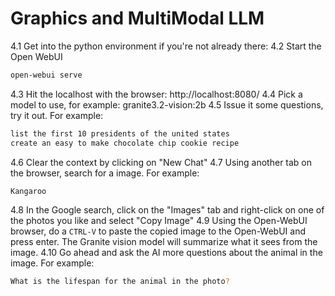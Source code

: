 # Graphics and MultiModal LLM

4.1 Get into the python environment if you're not already there:
4.2 Start the Open WebUI
```bash
open-webui serve
```
4.3 Hit the localhost with the browser:
        http://localhost:8080/
4.4 Pick a model to use, for example:
        granite3.2-vision:2b
4.5 Issue it some questions, try it out.  For example:
```bash
list the first 10 presidents of the united states
create an easy to make chocolate chip cookie recipe
```
4.6 Clear the context by clicking on "New Chat"
4.7 Using another tab on the browser, search for a image.  For example:
```bash
Kangaroo
```
4.8 In the Google search, click on the "Images" tab and right-click on one of the photos you like and select "Copy Image"
4.9 Using the Open-WebUI browser, do a `CTRL-V` to paste the copied image to the Open-WebUI and press enter. The Granite vision model will summarize what it sees from the image.
4.10 Go ahead and ask the AI more questions about the animal in the image.  For example:
```bash
What is the lifespan for the animal in the photo?
```
